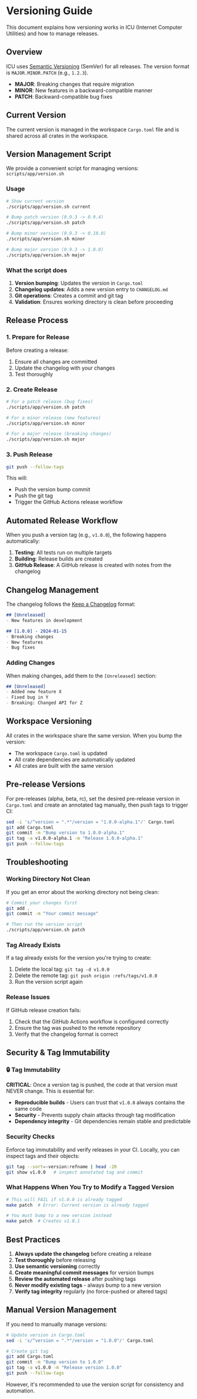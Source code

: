 # Versioning Guide

This document explains how versioning works in ICU (Internet Computer Utilities) and how to manage releases.

## Overview

ICU uses [Semantic Versioning](https://semver.org/) (SemVer) for all releases. The version format is `MAJOR.MINOR.PATCH` (e.g., `1.2.3`).

- **MAJOR**: Breaking changes that require migration
- **MINOR**: New features in a backward-compatible manner
- **PATCH**: Backward-compatible bug fixes

## Current Version

The current version is managed in the workspace `Cargo.toml` file and is shared across all crates in the workspace.

## Version Management Script

We provide a convenient script for managing versions: `scripts/app/version.sh`

### Usage

```bash
# Show current version
./scripts/app/version.sh current

# Bump patch version (0.9.3 -> 0.9.4)
./scripts/app/version.sh patch

# Bump minor version (0.9.3 -> 0.10.0)
./scripts/app/version.sh minor

# Bump major version (0.9.3 -> 1.0.0)
./scripts/app/version.sh major
```

### What the script does

1. **Version bumping**: Updates the version in `Cargo.toml`
2. **Changelog updates**: Adds a new version entry to `CHANGELOG.md`
3. **Git operations**: Creates a commit and git tag
4. **Validation**: Ensures working directory is clean before proceeding

## Release Process

### 1. Prepare for Release

Before creating a release:

1. Ensure all changes are committed
2. Update the changelog with your changes
3. Test thoroughly

### 2. Create Release

```bash
# For a patch release (bug fixes)
./scripts/app/version.sh patch

# For a minor release (new features)
./scripts/app/version.sh minor

# For a major release (breaking changes)
./scripts/app/version.sh major
```

### 3. Push Release

```bash
git push --follow-tags
```

This will:
- Push the version bump commit
- Push the git tag
- Trigger the GitHub Actions release workflow

## Automated Release Workflow

When you push a version tag (e.g., `v1.0.0`), the following happens automatically:

1. **Testing**: All tests run on multiple targets
2. **Building**: Release builds are created
3. **GitHub Release**: A GitHub release is created with notes from the changelog

## Changelog Management

The changelog follows the [Keep a Changelog](https://keepachangelog.com/) format:

```markdown
## [Unreleased]
- New features in development

## [1.0.0] - 2024-01-15
- Breaking changes
- New features
- Bug fixes
```

### Adding Changes

When making changes, add them to the `[Unreleased]` section:

```markdown
## [Unreleased]
- Added new feature X
- Fixed bug in Y
- Breaking: Changed API for Z
```

## Workspace Versioning

All crates in the workspace share the same version. When you bump the version:

- The workspace `Cargo.toml` is updated
- All crate dependencies are automatically updated
- All crates are built with the same version

## Pre-release Versions

For pre-releases (alpha, beta, rc), set the desired pre-release version in `Cargo.toml` and create an annotated tag manually, then push tags to trigger CI:

```bash
sed -i 's/^version = ".*"/version = "1.0.0-alpha.1"/' Cargo.toml
git add Cargo.toml
git commit -m "Bump version to 1.0.0-alpha.1"
git tag -a v1.0.0-alpha.1 -m "Release 1.0.0-alpha.1"
git push --follow-tags
```

## Troubleshooting

### Working Directory Not Clean

If you get an error about the working directory not being clean:

```bash
# Commit your changes first
git add .
git commit -m "Your commit message"

# Then run the version script
./scripts/app/version.sh patch
```

### Tag Already Exists

If a tag already exists for the version you're trying to create:

1. Delete the local tag: `git tag -d v1.0.0`
2. Delete the remote tag: `git push origin :refs/tags/v1.0.0`
3. Run the version script again

### Release Issues

If GitHub release creation fails:

1. Check that the GitHub Actions workflow is configured correctly
2. Ensure the tag was pushed to the remote repository
3. Verify that the changelog format is correct

## Security & Tag Immutability

### 🔒 Tag Immutability

**CRITICAL**: Once a version tag is pushed, the code at that version must NEVER change. This is essential for:

- **Reproducible builds** - Users can trust that `v1.0.0` always contains the same code
- **Security** - Prevents supply chain attacks through tag modification
- **Dependency integrity** - Git dependencies remain stable and predictable

### Security Checks

Enforce tag immutability and verify releases in your CI. Locally, you can inspect tags and their objects:

```bash
git tag --sort=-version:refname | head -20
git show v1.0.0   # inspect annotated tag and commit
```

### What Happens When You Try to Modify a Tagged Version

```bash
# This will FAIL if v1.0.0 is already tagged
make patch  # Error: Current version is already tagged

# You must bump to a new version instead
make patch  # Creates v1.0.1
```

## Best Practices

1. **Always update the changelog** before creating a release
2. **Test thoroughly** before releasing
3. **Use semantic versioning** correctly
4. **Create meaningful commit messages** for version bumps
5. **Review the automated release** after pushing tags
6. **Never modify existing tags** - always bump to a new version
7. **Verify tag integrity** regularly (no force-pushed or altered tags)

## Manual Version Management

If you need to manually manage versions:

```bash
# Update version in Cargo.toml
sed -i 's/^version = ".*"/version = "1.0.0"/' Cargo.toml

# Create git tag
git add Cargo.toml
git commit -m "Bump version to 1.0.0"
git tag -a v1.0.0 -m "Release version 1.0.0"
git push --follow-tags
```

However, it's recommended to use the version script for consistency and automation. 
